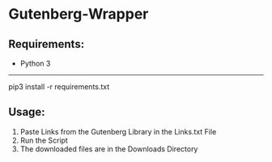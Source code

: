 # Gutenberg-Wrapper

## Requirements:

- Python 3

---

pip3 install -r requirements.txt

## Usage:
1. Paste Links from the Gutenberg Library in the Links.txt File
2. Run the Script
3. The downloaded files are in the Downloads Directory


